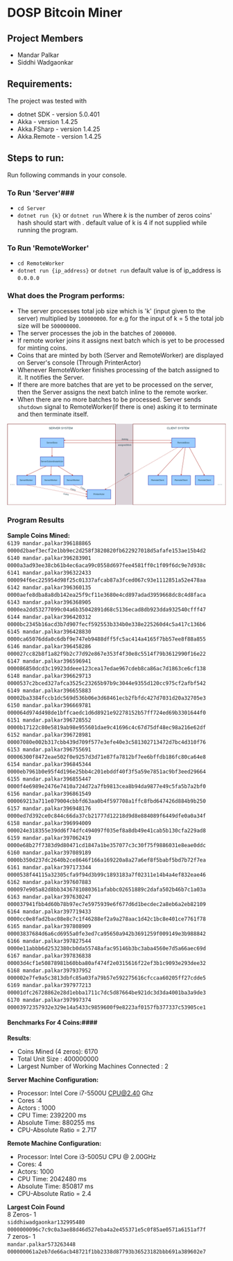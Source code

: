 # DOSP Bitcoin Miner #

## Project Members ##
* Mandar Palkar
* Siddhi Wadgaonkar 

## Requirements: ##
The project was tested with
* dotnet SDK - version 5.0.401
* Akka - version 1.4.25
* Akka.FSharp - version 1.4.25
* Akka.Remote - version 1.4.25


## Steps to run: ##
Run following commands in your console.

### To Run 'Server'###
* ``cd Server``
* ``dotnet run {k}`` or ``dotnet run`` 
  Where *k* is the number of zeros coins' hash should start with . default value of k is 4 if not supplied while running the program.

### To Run 'RemoteWorker' ###
* ``cd RemoteWorker``
* ``dotnet run {ip_address}`` or ``dotnet run``
    default value is of ip_address is ``0.0.0.0``

### What does the Program performs: ###
- The server processes total job size which is 'k' (input given to the server) multiplied by ``100000000``. for e.g for the input of k = 5 the total job size will be ``500000000``.
-  The server processes the job in the batches of ``2000000``.
-  If remote worker joins it assigns next batch which is yet to be processed for minting coins.
-  Coins that are minted by both (Server and RemoteWorker) are displayed on Server's console (Through PrinterActor)
-  Whenever RemoteWorker finishes processing of the batch assigned to it. It notifies the Server.
-  If there are more batches that are yet to be processed on the server, then the Server assigns the next batch inline to the remote worker.
- When there are no more batches to be processed. Server sends ``shutdown`` signal to RemoteWorker(if there is one) asking it to terminate and then terminate itself.

![alt text](https://github.com/pypalkar23/Bitcoin-Miner-DOSP/blob/main/Proj1_System.png)

### Program Results ###
**Sample Coins Mined:**    
`6139 mandar.palkar396188865 0000d2baef3ecf2e1bb9ec2d258f3820820fb622927018d5afafe153ae15b4d2`<br/>
`6140 mandar.palkar396283901 0000a3ad93ee38cb61b4ec6aca99c0558d697fee4581ff0c1f09f6dc9e7d938c`<br/>
`6141 mandar.palkar396322433 000094f6ec225954d98f25c01337afcab87a3fced067c93e1112851a52e478aa`<br/>
`6142 mandar.palkar396360135 0000aefe8dba8a8db142ea25f9cf11e3680e4cd897adad3959668dc8c4d8faca`<br/>
`6143 mandar.palkar396368905 0000ea2dd53277099c04a6b35042891d68c5136ecad8db923dda932540cfff47`<br/>
`6144 mandar.palkar396420312 0000bc2345b16acd3b7d907fecf592553b334b0e338e225260d4c5a417c136b6`<br/>
`6145 mandar.palkar396428830 0000ca65076dda0c6dbf9e747eb9488dff5fc5ac414a4165f7bb57ee8f88a855`<br/>
`6146 mandar.palkar396458286 000027cc82b8f1a82f9b2c77d92e867e353f4f30e8c5514f79b3612990f16e22`<br/>
`6147 mandar.palkar396596941 000086850dcd3c19923ddeee123cea17edae967cdeb8ca86ac7d1863ce6cf138`<br/>
`6148 mandar.palkar396629713 0000537c2bced327afca3525c23265b97b9c3044e9355d120cc975cf2afbf542`<br/>
`6149 mandar.palkar396655883 00002ba3384fccb1dc569d536b06e3d68461ecb2fbfdc427d7031d20a32705e3`<br/>
`6150 mandar.palkar396669781 000064d974d498de1bffcaedc1d6d8921e92278152b57ff724ed69b3301644f0`<br/>
`6151 mandar.palkar396728552 0000b17122c80e5819ab98e955601dae9c41696c4c67d75df48ec98a216e62df`<br/>
`6152 mandar.palkar396728981 00007080e002b317cbb439d709f577e3efe40e3c581302713472d7bc4d310f76`<br/>
`6153 mandar.palkar396755691 00006300f8472eae502f0e9257d3d71e87fa7812bf7ee6bffdb186fc80ca64e8`<br/>
`6154 mandar.palkar396845344 0000eb7961b0e95f4d196e25bb4c201ebddf40f3f5a59e7851ac9bf3eed29664`<br/>
`6155 mandar.palkar396855447 0000f4e6989e2476e7410a724d72a7fb9813cea8b94da9877e49c5fa5b7a2bf0`<br/>
`6156 mandar.palkar396861549 000069213a711e079004cbbfd63aa0b4f597708a1ffc8fbd647426d884b9b250`<br/>
`6157 mandar.palkar396948176 0000ed7d392ce0c844c66da37cb21777d12218d9d8e884089f6449dfe0a0a34f`<br/>
`6158 mandar.palkar396994009 000024e318355e39dd6f74dfc494097f035ef8a8db49e41cab5b130cfa229ad8`<br/>
`6159 mandar.palkar397062419 0000e68b27f7383d9d80471cd1847a1be357077c3c30f75f9886031e8eae0ddc`<br/>
`6160 mandar.palkar397089189 0000b350d237dc2640b2ce8646f166a169220a8a27a6ef8f5babf5bd7b72f7ea`<br/>
`6161 mandar.palkar397173344 0000538f44115a32305cfa9f94d3b99c1893183a7f02311e14b4a4ef832eae46`<br/>
`6162 mandar.palkar397607883 000097e905a82d8bb3436781080361afabbc02651889c2dafa502b46b7c1a03a`<br/>
`6163 mandar.palkar397630247 000037941fbb4d60b78b97ec7e5975939e6f677d6d1becdec2a8eb6a2eb82109`<br/>
`6164 mandar.palkar397719433 0000cc0e8fad2bac08e8c7c1f46288ef2a9a278aac1d42c1bc8e401ce7761f78`<br/>
`6165 mandar.palkar397808909 00003837684d6a6cd6955a0fe3ed7ca95650a942b3691259f009149e3b988842`<br/>
`6166 mandar.palkar397827544 0000e11abbb6d2532380cb0da55748afac95146b3bc3aba4560e7d5a66aec69d`<br/>
`6167 mandar.palkar397836838 00003d4cf1e50878981b60bba80af474f2e0315616f22ef3b1c9093e293dee32`<br/>
`6168 mandar.palkar397937952 000002e7fe9a5c3813dbfc85a03fa79b57e592275616cfccaa60205ff27cdde5`<br/>
`6169 mandar.palkar397977213 00001dfc26728862e28d1ebba1711c7dc5d87664be921dc3d3da4001ba3a9de3`<br/>
`6170 mandar.palkar397997374 00003972357932e329e14a5433c9859600f9e8223af0157fb377337c53905ce1`<br/>


#### Benchmarks For 4 Coins:####
**Results**:
- Coins Mined (4 zeros): 6170
- Total Unit Size : 400000000
- Largest Number of Working Machines Connected : 2

**Server Machine Configuration:**
- Processor: Intel Core i7-5500U CPU@2.40 Ghz
- Cores :4
- Actors : 1000 
- CPU Time: 2392200 ms
- Absolute Time: 880255 ms
- CPU-Absolute Ratio = 2.717

**Remote Machine Configuration:**
- Processor: Intel Core i3-5005U CPU @ 2.00GHz
- Cores: 4
- Actors: 1000
- CPU Time: 2042480 ms
- Absolute Time: 850817 ms
- CPU-Absolute Ratio = 2.4

**Largest Coin Found**  
8 Zeros- 1  
`siddhiwadgaonkar132995480 0000000096c7c9c0a3ae88d46d527eba4a2e455371e5c0f85ae0571a6151af7f`  
7 zeros- 1   
`mandar.palkar573263448 000000061a2eb7de66acb48721f1bb2338d87793b36523182bbb691a389602e7`








